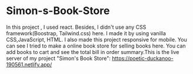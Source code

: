 # Simon-s-Book-Store
In this project , I used react. Besides, I didn't use any CSS framework(Boostrap, Tailwind.css) here. I made it by using vanilla CSS,JavaScript, HTML. I also made this project responsive for mobile. You can see I tried to make a online book store for selling books here. You can add books to cart and see the total bill in order summary.This is the live server of my project "Simon's Book Store": https://poetic-duckanoo-190561.netlify.app/
